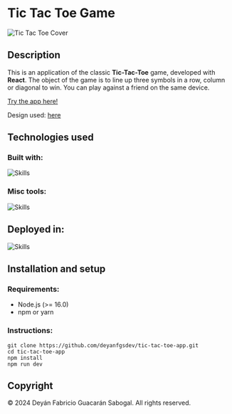 # Tic Tac Toe Game

<img src="https://i.ibb.co/bWCg9jz/tic-tac-toe-cover.jpg" alt="Tic Tac Toe Cover" title="Tic Tac Toe Game" />

## Description

This is an application of the classic **Tic-Tac-Toe** game, developed with **React**. The object of the game is to line up three symbols in a row, column or diagonal to win.
You can play against a friend on the same device.

[Try the app here!](https://tic-tac-toe-app-iota.vercel.app/)

Design used: [here](https://www.figma.com/community/file/893942075601804557)

## Technologies used

### Built with:

![Skills](https://go-skill-icons.vercel.app/api/icons?i=react,vite,javascript,html,sass)

### Misc tools:

![Skills](https://go-skill-icons.vercel.app/api/icons?i=figma)

## Deployed in:

![Skills](https://go-skill-icons.vercel.app/api/icons?i=vercel)

## Installation and setup

### Requirements:

- Node.js (>= 16.0)
- npm or yarn

### Instructions:

```
git clone https://github.com/deyanfgsdev/tic-tac-toe-app.git
cd tic-tac-toe-app
npm install
npm run dev
```

## Copyright

© 2024 Deyán Fabricio Guacarán Sabogal. All rights reserved.
